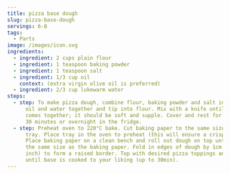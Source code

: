 ```yaml
---
title: pizza base dough
slug: pizza-base-dough
servings: 6-8
tags:
  - Parts
image: /images/icon.svg
ingredients:
  - ingredient: 2 cups plain flour
  - ingredient: 1 teaspoon baking powder
  - ingredient: 1 teaspoon salt
  - ingredient: 1/3 cup oil
    context: (extra virgin olive oil is preferred)
  - ingredient: 2/3 cup lukewarm water
steps:
  - step: To make pizza dough, combine flour, baking powder and salt in a bowl. Mix
      oil and water together and tip into flour. Mix with a knife until dough
      comes together; it should be soft and supple. Cover and rest for at least
      30 minutes or overnight in the fridge.
  - step: Preheat oven to 220°C bake. Cut baking paper to the same size as a baking
      tray. Place tray in the oven to preheat (this will ensure a crisp base).
      Place baking paper on a clean bench and roll out dough on top until it is
      the same size as the baking paper. Fold in edges of dough by 1cm (1/2
      inch) to form a raised border. Top with desired pizza toppings and bake
      until base is cooked to your liking (up to 30min).
---
```

